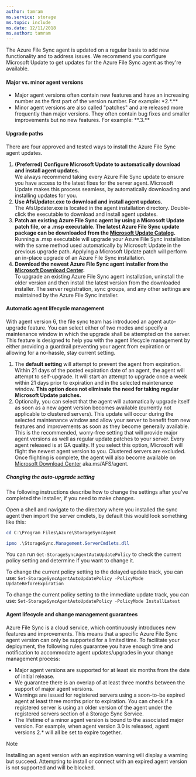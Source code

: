 ```yaml
---
author: tamram
ms.service: storage
ms.topic: include
ms.date: 12/11/2018
ms.author: tamram
---
```

The Azure File Sync agent is updated on a regular basis to add new functionality and to address issues. We recommend you configure Microsoft Update to get updates for the Azure File Sync agent as they're available.

#### Major vs. minor agent versions
* Major agent versions often contain new features and have an increasing number as the first part of the version number. For example: \*2.\*.\*\*
* Minor agent versions are also called "patches" and are released more frequently than major versions. They often contain bug fixes and smaller improvements but no new features. For example: \*\*.3.\*\*

#### Upgrade paths
There are four approved and tested ways to install the Azure File Sync agent updates. 
1. **(Preferred) Configure Microsoft Update to automatically download and install agent updates.**  
    We always recommend taking every Azure File Sync update to ensure you have access to the latest fixes for the server agent. Microsoft Update makes this process seamless, by automatically downloading and installing updates for you.
2. **Use AfsUpdater.exe to download and install agent updates.**  
    The AfsUpdater.exe is located in the agent installation directory. Double-click the executable to download and install agent updates. 
3. **Patch an existing Azure File Sync agent by using a Microsoft Update patch file, or a .msp executable. The latest Azure File Sync update package can be downloaded from the [Microsoft Update Catalog](https://www.catalog.update.microsoft.com/Search.aspx?q=Azure%20File%20Sync).**  
    Running a .msp executable will upgrade your Azure File Sync installation with the same method used automatically by Microsoft Update in the previous upgrade path. Applying a Microsoft Update patch will perform an in-place upgrade of an Azure File Sync installation.
4. **Download the newest Azure File Sync agent installer from the [Microsoft Download Center](https://go.microsoft.com/fwlink/?linkid=858257).**  
    To upgrade an existing Azure File Sync agent installation, uninstall the older version and then install the latest version from the downloaded installer. The server registration, sync groups, and any other settings are maintained by the Azure File Sync installer.

#### Automatic agent lifecycle management
With agent version 6, the file sync team has introduced an agent auto-upgrade feature. You can select either of two modes and specify a maintenance window in which the upgrade shall be attempted on the server. This feature is designed to help you with the agent lifecycle management by either providing a guardrail preventing your agent from expiration or allowing for a no-hassle, stay current setting.
1. The **default setting** will attempt to prevent the agent from expiration. Within 21 days of the posted expiration date of an agent, the agent will attempt to self-upgrade. It will start an attempt to upgrade once a week within 21 days prior to expiration and in the selected maintenance window. **This option does not eliminate the need for taking regular Microsoft Update patches.**
1. Optionally, you can select that the agent will automatically upgrade itself as soon as a new agent version becomes available (currently not applicable to clustered servers). This update will occur during the selected maintenance window and allow your server to benefit from new features and improvements as soon as they become generally available. This is the recommended, worry-free setting that will provide major agent versions as well as regular update patches to your server. Every agent released is at GA quality. If you select this option, Microsoft will flight the newest agent version to you. Clustered servers are excluded. Once flighting is complete, the agent will also become available on [Microsoft Download Center](https://go.microsoft.com/fwlink/?linkid=858257) aka.ms/AFS/agent.

 ##### Changing the auto-upgrade setting

The following instructions describe how to change the settings after you've completed the installer, if you need to make changes.

Open a shell and navigate to the directory where you installed the sync agent then import the server cmdlets, by default this would look something like this:
```powershell
cd C:\Program Files\Azure\StorageSyncAgent

ipmo .\StorageSync.Management.ServerCmdlets.dll
```

You can run `Get-StorageSyncAgentAutoUpdatePolicy` to check the current policy setting and determine if you want to change it.

To change the current policy setting to the delayed update track, you can use: `Set-StorageSyncAgentAutoUpdatePolicy -PolicyMode UpdateBeforeExpiration`

To change the current policy setting to the immediate update track, you can use:
`Set-StorageSyncAgentAutoUpdatePolicy -PolicyMode InstallLatest`

#### Agent lifecycle and change management guarantees
Azure File Sync is a cloud service, which continuously introduces new features and improvements. This means that a specific Azure File Sync agent version can only be supported for a limited time. To facilitate your deployment, the following rules guarantee you have enough time and notification to accommodate agent updates/upgrades in your change management process:

- Major agent versions are supported for at least six months from the date of initial release.
- We guarantee there is an overlap of at least three months between the support of major agent versions. 
- Warnings are issued for registered servers using a soon-to-be expired agent at least three months prior to expiration. You can check if a registered server is using an older version of the agent under the registered servers section of a Storage Sync Service.
- The lifetime of a minor agent version is bound to the associated major version. For example, when agent version 3.0 is released, agent versions 2.\* will all be set to expire together.

> [!Note]
> Installing an agent version with an expiration warning will display a warning but succeed. Attempting to install or connect with an expired agent version is not supported and will be blocked.

